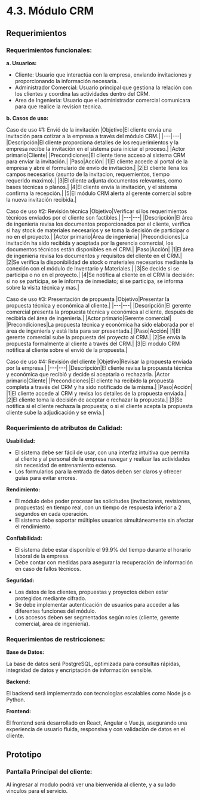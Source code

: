 # 4.3. Módulo CRM
## Requerimientos
### Requerimientos funcionales:
**a. Usuarios:**

- Cliente: Usuario que interactúa con la empresa, enviando invitaciones y proporcionando la información necesaria.
- Administrador Comercial: Usuario principal que gestiona la relación con los clientes y coordina las actividades dentro del CRM.
- Area de Ingenieria: Usuario que el administrador comercial comunicara para que realice la revision tecnica.

**b. Casos de uso:**

Caso de uso #1: Envió de la invitación
|Objetivo|El cliente envía una invitación para cotizar a la empresa a través del módulo CRM.|
|---|---|
|Descripción|El cliente proporciona detalles de los requerimientos y la empresa recibe la invitación en el sistema para iniciar el proceso.|
|Actor primario|Cliente|
|Precondiciones|El cliente tiene acceso al sistema CRM para enviar la invitación.|
|Paso|Acción|
|1|El cliente accede al portal de la empresa y abre el formulario de envío de invitación.|
|2|El cliente llena los campos necesarios (asunto de la invitacion, requemientos, tiempo requerido maximo).|
|3|El cliente adjunta documentos relevantes, como bases técnicas o planos.|
|4|El cliente envía la invitación, y el sistema confirma la recepción.|
|5|El módulo CRM alerta al gerente comercial sobre la nueva invitación recibida.|

Caso de uso #2: Revisión técnica
|Objetivo|Verificar si los requerimientos técnicos enviados por el cliente son factibles.|
|---|---|
|Descripción|El área de ingeniería revisa los documentos proporcionados por el cliente, verifica si hay stock de materiales necesarios y se toma la decisión de participar o no en el proyecto.|
|Actor primario|Área de ingeniería|
|Precondiciones|La invitación ha sido recibida y aceptada por la gerencia comercial, los documentos técnicos están disponibles en el CRM.|
|Paso|Acción|
|1|El área de ingeniería revisa los documentos y requisitos del cliente en el CRM.|
|2|Se verifica la disponibilidad de stock o materiales necesarios mediante la conexión con el módulo de Inventario y Materiales.|
|3|Se decide si se participa o no en el proyecto.|
|4|Se notifica al cliente en el CRM la decisión: si no se participa, se le informa de inmediato; si se participa, se informa sobre la visita técnica y mas.|

Caso de uso #3: Presentación de propuesta
|Objetivo|Presentar la propuesta técnica y económica al cliente.|
|---|---|
|Descripción|El gerente comercial presenta la propuesta técnica y económica al cliente, después de recibirla del área de ingeniería.|
|Actor primario|Gerente comercial|
|Precondiciones|La propuesta técnica y económica ha sido elaborada por el área de ingeniería y está lista para ser presentada.|
|Paso|Acción|
|1|El gerente comercial sube la propuesta del proyecto al CRM.|
|2|Se envía la propuesta formalmente al cliente a través del CRM.|
|3|El modulo CRM notifica al cliente sobre el envió de la propuesta.|

Caso de uso #4: Revisión del cliente
|Objetivo|Revisar la propuesta enviada por la empresa.|
|---|---|
|Descripción|El cliente revisa la propuesta técnica y económica que recibió y decide si aceptarla o rechazarla.
|Actor primario|Cliente|
|Precondiciones|El cliente ha recibido la propuesta completa a través del CRM y ha sido notificado de la misma.|
|Paso|Acción|
|1|El cliente accede al CRM y revisa los detalles de la propuesta enviada.|
|2|El cliente toma la decisión de aceptar o rechazar la propuesta.|
|3|Se notifica si el cliente rechaza la propuesta; o si el cliente acepta la propuesta cliente sube la adjudicación y se envia.|

### Requerimiento de atributos de Calidad:
**Usabilidad:**

- El sistema debe ser fácil de usar, con una interfaz intuitiva que permita al cliente y al personal de la empresa navegar y realizar las actividades sin necesidad de entrenamiento extenso.
- Los formularios para la entrada de datos deben ser claros y ofrecer guías para evitar errores.

**Rendimiento:**
- El módulo debe poder procesar las solicitudes (invitaciones, revisiones, propuestas) en tiempo real, con un tiempo de respuesta inferior a 2 segundos en cada operación.
- El sistema debe soportar múltiples usuarios simultáneamente sin afectar el rendimiento.

**Confiabilidad:**

- El sistema debe estar disponible el 99.9% del tiempo durante el horario laboral de la empresa.
- Debe contar con medidas para asegurar la recuperación de información en caso de fallos técnicos.

**Seguridad:**

- Los datos de los clientes, propuestas y proyectos deben estar protegidos mediante cifrado.
- Se debe implementar autenticación de usuarios para acceder a las diferentes funciones del módulo.
- Los accesos deben ser segmentados según roles (cliente, gerente comercial, área de ingeniería).

### Requerimientos de restricciones:

**Base de Datos:** 

La base de datos será PostgreSQL, optimizada para consultas rápidas, integridad de datos y encriptación de información sensible.

**Backend:**

El backend será implementado con tecnologías escalables como Node.js o Python.

**Frontend:**

El frontend será desarrollado en React, Angular o Vue.js, asegurando una experiencia de usuario fluida, responsiva y con validación de datos en el cliente.

## Prototipo
### Pantalla Principal del cliente:

Al ingresar al modulo podrá ver una bienvenida al cliente, y a su lado vinculos para el servicio.


